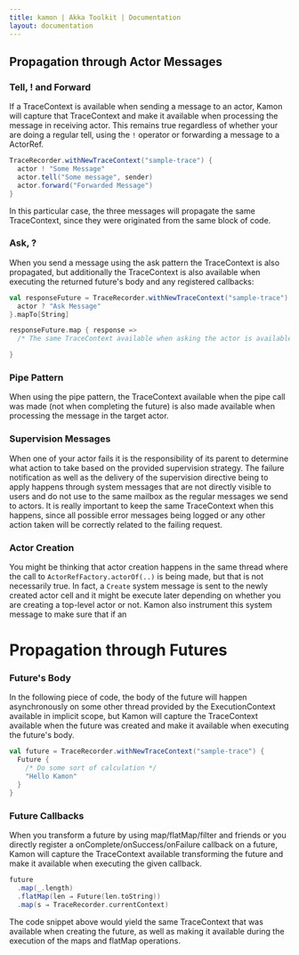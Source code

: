 ```yaml
---
title: kamon | Akka Toolkit | Documentation
layout: documentation
---
```


Propagation through Actor Messages
----------------------------------

### Tell, ! and Forward ###

If a TraceContext is available when sending a message to an actor, Kamon will capture that TraceContext and make it
available when processing the message in receiving actor. This remains true regardless of whether your are doing a
regular tell, using the `!` operator or forwarding a message to a ActorRef.

```scala
TraceRecorder.withNewTraceContext("sample-trace") {
  actor ! "Some Message"
  actor.tell("Some message", sender)
  actor.forward("Forwarded Message")
}
```

In this particular case, the three messages will propagate the same TraceContext, since they were originated from the
same block of code.

### Ask, ? ###

When you send a message using the ask pattern the TraceContext is also propagated, but additionally the TraceContext is
also available when executing the returned future's body and any registered callbacks:

```scala
val responseFuture = TraceRecorder.withNewTraceContext("sample-trace") {
  actor ? "Ask Message"
}.mapTo[String]

responseFuture.map { response =>
  /* The same TraceContext available when asking the actor is available when executing this callback. */

}
```

### Pipe Pattern ###

When using the pipe pattern, the TraceContext available when the pipe call was made (not when completing the future) is
also made available when processing the message in the target actor.

### Supervision Messages ###

When one of your actor fails it is the responsibility of its parent to determine what action to take based on the
provided supervision strategy. The failure notification as well as the delivery of the supervision directive being to
apply happens through system messages that are not directly visible to users and do not use to the same mailbox as the
regular messages we send to actors. It is really important to keep the same TraceContext when this happens, since all
possible error messages being logged or any other action taken will be correctly related to the failing request.

### Actor Creation ###

You might be thinking that actor creation happens in the same thread where the call to `ActorRefFactory.actorOf(..)` is
being made, but that is not necessarily true. In fact, a `Create` system message is sent to the newly created actor cell
and it might be execute later depending on whether you are creating a top-level actor or not. Kamon also instrument this
system message to make sure that if an



Propagation through Futures
===========================

### Future's Body ###

In the following piece of code, the body of the future will happen asynchronously on some other thread provided by the
ExecutionContext available in implicit scope, but Kamon will capture the TraceContext available when the future was
created and make it available when executing the future's body.

```scala
val future = TraceRecorder.withNewTraceContext("sample-trace") {
  Future {
    /* Do some sort of calculation */
    "Hello Kamon"
  }
}
```

### Future Callbacks ###

When you transform a future by using map/flatMap/filter and friends or you directly register a
onComplete/onSuccess/onFailure callback on a future, Kamon will capture the TraceContext available transforming the
future and make it available when executing the given callback.

```scala
future
  .map(_.length)
  .flatMap(len ⇒ Future(len.toString))
  .map(s ⇒ TraceRecorder.currentContext)

```

The code snippet above would yield the same TraceContext that was available when creating the future, as well as making
it available during the execution of the maps and flatMap operations.
